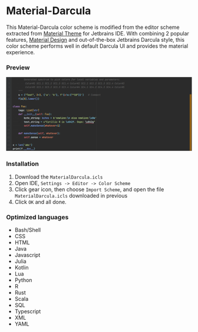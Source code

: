 # Material-Darcula

This Material-Darcula color scheme is modified from the editor scheme extracted from [Material Theme](https://github.com/ChrisRM/material-theme-jetbrains) for Jetbrains IDE. With combining 2 popular features, [Material Design](https://material.io/design/) and out-of-the-box Jetbrains Darcula style, this color scheme performs well in default Darcula UI and provides the material experience.

### Preview
![preview_01](https://github.com/ControlNet/Material-Darcula/blob/master/imgs/img01.png)

### Installation
 1. Download the `MaterialDarcula.icls`
 2. Open IDE, `Settings -> Editor -> Color Scheme`
 3. Click gear icon, then choose `Import Scheme`, and open the file `MaterialDarcula.icls` downloaded in previous
 4. Click `OK` and all done.

### Optimized languages
 - Bash/Shell
 - CSS
 - HTML
 - Java
 - Javascript
 - Julia
 - Kotlin
 - Lua
 - Python
 - R
 - Rust
 - Scala
 - SQL
 - Typescript
 - XML
 - YAML
